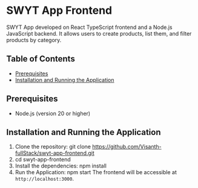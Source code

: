# SWYT App Frontend
SWYT App developed on React TypeScript frontend and a Node.js JavaScript backend. It allows users to create products, list them, and filter products by category.

## Table of Contents

- [Prerequisites](#prerequisites)
- [Installation and Running the Application](#installation)

## Prerequisites

- Node.js (version 20 or higher)

## Installation and Running the Application

1. Clone the repository:
git clone https://github.com/Visanth-fullStack/swyt-app-frontend.git
2. cd swyt-app-frontend
3. Install the dependencies:
npm install
4. Run the Application:
npm start 
  The frontend will be accessible at `http://localhost:3000`.
